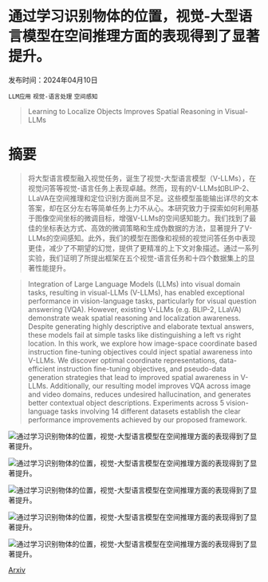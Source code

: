 # 通过学习识别物体的位置，视觉-大型语言模型在空间推理方面的表现得到了显著提升。

发布时间：2024年04月10日

`LLM应用` `视觉-语言处理` `空间感知`

> Learning to Localize Objects Improves Spatial Reasoning in Visual-LLMs

# 摘要

> 将大型语言模型融入视觉任务，诞生了视觉-大型语言模型（V-LLMs），在视觉问答等视觉-语言任务上表现卓越。然而，现有的V-LLMs如BLIP-2、LLaVA在空间推理和定位识别方面尚显不足。这些模型虽能输出详尽的文本答案，却在区分左右等简单任务上力不从心。本研究致力于探索如何利用基于图像空间坐标的微调目标，增强V-LLMs的空间感知能力。我们找到了最佳的坐标表达方式、高效的微调策略和生成伪数据的方法，显著提升了V-LLMs的空间感知。此外，我们的模型在图像和视频的视觉问答任务中表现更佳，减少了不期望的幻觉，提供了更精准的上下文对象描述。通过一系列实验，我们证明了所提出框架在五个视觉-语言任务和十四个数据集上的显著性能提升。

> Integration of Large Language Models (LLMs) into visual domain tasks, resulting in visual-LLMs (V-LLMs), has enabled exceptional performance in vision-language tasks, particularly for visual question answering (VQA). However, existing V-LLMs (e.g. BLIP-2, LLaVA) demonstrate weak spatial reasoning and localization awareness. Despite generating highly descriptive and elaborate textual answers, these models fail at simple tasks like distinguishing a left vs right location. In this work, we explore how image-space coordinate based instruction fine-tuning objectives could inject spatial awareness into V-LLMs. We discover optimal coordinate representations, data-efficient instruction fine-tuning objectives, and pseudo-data generation strategies that lead to improved spatial awareness in V-LLMs. Additionally, our resulting model improves VQA across image and video domains, reduces undesired hallucination, and generates better contextual object descriptions. Experiments across 5 vision-language tasks involving 14 different datasets establish the clear performance improvements achieved by our proposed framework.

![通过学习识别物体的位置，视觉-大型语言模型在空间推理方面的表现得到了显著提升。](../../../paper_images/2404.07449/x1.png)

![通过学习识别物体的位置，视觉-大型语言模型在空间推理方面的表现得到了显著提升。](../../../paper_images/2404.07449/x2.png)

![通过学习识别物体的位置，视觉-大型语言模型在空间推理方面的表现得到了显著提升。](../../../paper_images/2404.07449/x3.png)

![通过学习识别物体的位置，视觉-大型语言模型在空间推理方面的表现得到了显著提升。](../../../paper_images/2404.07449/x4.png)

![通过学习识别物体的位置，视觉-大型语言模型在空间推理方面的表现得到了显著提升。](../../../paper_images/2404.07449/x5.png)

[Arxiv](https://arxiv.org/abs/2404.07449)